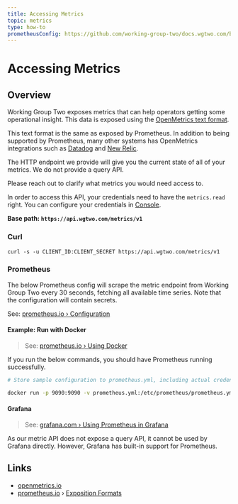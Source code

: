 ```yaml
---
title: Accessing Metrics
topic: metrics
type: how-to
prometheusConfig: https://github.com/working-group-two/docs.wgtwo.com/blob/master/examples/metrics/prometheus.yml
---
```


# Accessing Metrics

## Overview
Working Group Two exposes metrics that can help operators getting some operational insight. This data is exposed using the [OpenMetrics text format](https://openmetrics.io/).

This text format is the same as exposed by Prometheus. In addition to being supported by Prometheus, many other systems
has OpenMetrics integrations such as
[Datadog](https://docs.datadoghq.com/integrations/openmetrics/)
and [New Relic](https://docs.newrelic.com/docs/integrations/prometheus-integrations).

The HTTP endpoint we provide will give you the current state of all of your metrics. We do not provide a query API.

Please reach out to clarify what metrics you would need access to.

In order to access this API, your credentials need to have the `metrics.read` right.
You can configure your credentials in [Console](https://console.wgtwo.com/api-keys-redirect).

**Base path: `https://api.wgtwo.com/metrics/v1`**

<DemoConfigurer />

### Curl
```shell script
curl -s -u CLIENT_ID:CLIENT_SECRET https://api.wgtwo.com/metrics/v1
```

### Prometheus
The below Prometheus config will scrape the metric endpoint from Working Group Two every 30 seconds,
fetching all available time series. Note that the configuration will contain secrets.

See: [prometheus.io › Configuration](https://prometheus.io/docs/prometheus/latest/configuration/configuration/)

<GithubCode :to="$frontmatter.prometheusConfig" />

#### Example: Run with Docker
> See: [prometheus.io › Using Docker](https://prometheus.io/docs/prometheus/latest/installation/#using-docker)

If you run the below commands, you should have Prometheus running successfully.

```bash
# Store sample configuration to prometheus.yml, including actual credentials

docker run -p 9090:9090 -v prometheus.yml:/etc/prometheus/prometheus.yml prom/prometheus
```

#### Grafana
> See: [grafana.com › Using Prometheus in Grafana](https://grafana.com/docs/grafana/latest/features/datasources/prometheus/)

As our metric API does not expose a query API, it cannot be used by Grafana directly.
However, Grafana has built-in support for Prometheus.


## Links
* [openmetrics.io](https://openmetrics.io/)
* [prometheus.io](https://prometheus.io/) › [Exposition Formats](https://prometheus.io/docs/instrumenting/exposition_formats/#text-based-format)
